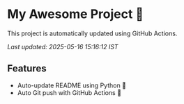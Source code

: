 # My Awesome Project 🚀

This project is automatically updated using GitHub Actions.

_Last updated: 2025-05-16 15:16:12 IST_

## Features
- Auto-update README using Python 🐍
- Auto Git push with GitHub Actions 🤖
